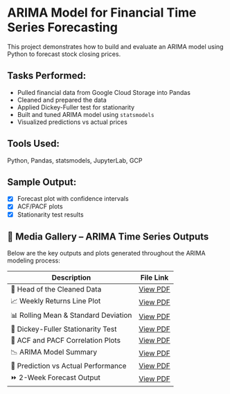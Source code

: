 # ARIMA Model for Financial Time Series Forecasting

This project demonstrates how to build and evaluate an ARIMA model using Python to forecast stock closing prices.

## Tasks Performed:
- Pulled financial data from Google Cloud Storage into Pandas
- Cleaned and prepared the data
- Applied Dickey-Fuller test for stationarity
- Built and tuned ARIMA model using `statsmodels`
- Visualized predictions vs actual prices

## Tools Used:
Python, Pandas, statsmodels, JupyterLab, GCP

## Sample Output:
- [x] Forecast plot with confidence intervals
- [x] ACF/PACF plots
- [x] Stationarity test results

## 📁 Media Gallery – ARIMA Time Series Outputs

Below are the key outputs and plots generated throughout the ARIMA modeling process:

| Description                             | File Link |
|-----------------------------------------|-----------|
| 📄 Head of the Cleaned Data             | [View PDF](Media/Head%20of%20the%20Cleaned%20Data.pdf) |
| 📈 Weekly Returns Line Plot             | [View PDF](Media/Weekly%20Returns%20Line%20Plot.pdf) |
| 📊 Rolling Mean & Standard Deviation    | [View PDF](Media/Rolling%20Mean%20%26%20Std%20Dev.pdf) |
| 🧪 Dickey-Fuller Stationarity Test      | [View PDF](Media/Dickey-Fuller%20Test%20Output.pdf) |
| 🔁 ACF and PACF Correlation Plots       | [View PDF](Media/ACF%20and%20PACF%20Plots.pdf) |
| 📉 ARIMA Model Summary                  | [View PDF](Media/ARIMA%20Model%20Summary.pdf) |
| 🔵 Prediction vs Actual Performance     | [View PDF](Media/Prediction%20vs%20Actual%20Plot.pdf) |
| ⏩ 2-Week Forecast Output                | [View PDF](Media/2-week%20Forecast%20Plot.pdf) |
